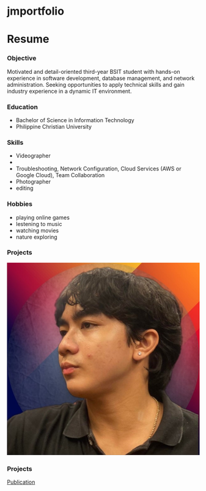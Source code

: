 # jmportfolio

# Resume

### Objective
Motivated and detail-oriented third-year BSIT student with hands-on experience in software development, database management, and network administration. Seeking opportunities to apply technical skills and gain industry experience in a dynamic IT environment.

### Education
- Bachelor of Science in Information Technology
- Philippine Christian University

### Skills
- Videographer
- 
- Troubleshooting, Network Configuration, Cloud Services (AWS or Google Cloud), Team Collaboration
- Photographer
- editing

### Hobbies
- playing online games
- lestening to music
- watching movies
- nature exploring

### Projects
![Camera shots](IMG_3601.JPG)

### Projects
[Publication](https://jmyvillejo.wixsite.com/jemvv?fbclid=IwZXh0bgNhZW0CMTEAAR3YAxeSzX71sRivVMipeVDeQ5GW6-rXRVv4KOQQReL8A9e0IFoxdAPzrfY_aem_Xp96ouKQAnCjaZH9XRUmyw)
